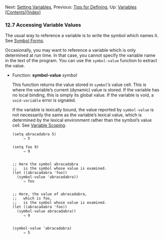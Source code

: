 <!-- This is the GNU Emacs Lisp Reference Manual
corresponding to Emacs version 27.2.

Copyright (C) 1990-1996, 1998-2021 Free Software Foundation,
Inc.

Permission is granted to copy, distribute and/or modify this document
under the terms of the GNU Free Documentation License, Version 1.3 or
any later version published by the Free Software Foundation; with the
Invariant Sections being "GNU General Public License," with the
Front-Cover Texts being "A GNU Manual," and with the Back-Cover
Texts as in (a) below.  A copy of the license is included in the
section entitled "GNU Free Documentation License."

(a) The FSF's Back-Cover Text is: "You have the freedom to copy and
modify this GNU manual.  Buying copies from the FSF supports it in
developing GNU and promoting software freedom." -->

<!-- Created by GNU Texinfo 6.7, http://www.gnu.org/software/texinfo/ -->

Next: [Setting Variables](Setting-Variables.html), Previous: [Tips for Defining](Tips-for-Defining.html), Up: [Variables](Variables.html)   \[[Contents](index.html#SEC_Contents "Table of contents")]\[[Index](Index.html "Index")]

### 12.7 Accessing Variable Values

The usual way to reference a variable is to write the symbol which names it. See [Symbol Forms](Symbol-Forms.html).

Occasionally, you may want to reference a variable which is only determined at run time. In that case, you cannot specify the variable name in the text of the program. You can use the `symbol-value` function to extract the value.

*   Function: **symbol-value** *symbol*

    This function returns the value stored in `symbol`’s value cell. This is where the variable’s current (dynamic) value is stored. If the variable has no local binding, this is simply its global value. If the variable is void, a `void-variable` error is signaled.

    If the variable is lexically bound, the value reported by `symbol-value` is not necessarily the same as the variable’s lexical value, which is determined by the lexical environment rather than the symbol’s value cell. See [Variable Scoping](Variable-Scoping.html).

        (setq abracadabra 5)
             ⇒ 5

    <!---->

        (setq foo 9)
             ⇒ 9

    ```
    ```

        ;; Here the symbol abracadabra
        ;;   is the symbol whose value is examined.
        (let ((abracadabra 'foo))
          (symbol-value 'abracadabra))
             ⇒ foo

    ```
    ```

        ;; Here, the value of abracadabra,
        ;;   which is foo,
        ;;   is the symbol whose value is examined.
        (let ((abracadabra 'foo))
          (symbol-value abracadabra))
             ⇒ 9

    ```
    ```

        (symbol-value 'abracadabra)
             ⇒ 5
